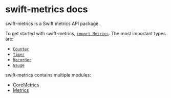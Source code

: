 # swift-metrics docs

swift-metrics is a Swift metrics API package.

To get started with swift-metrics, [`import Metrics`](../CoreMetrics/index.html). The most important types are:

* [`Counter`](https://apple.github.io/swift-metrics/docs/current/CoreMetrics/Classes/Counter.html)
* [`Timer`](https://apple.github.io/swift-metrics/docs/current/CoreMetrics/Classes/Timer.html)
* [`Recorder`](https://apple.github.io/swift-metrics/docs/current/CoreMetrics/Classes/Recorder.html)
* [`Gauge`](https://apple.github.io/swift-metrics/docs/current/CoreMetrics/Classes/Gauge.html)

swift-metrics contains multiple modules:
 - [CoreMetrics](../CoreMetrics/index.html)
 - [Metrics](../Metrics/index.html)
